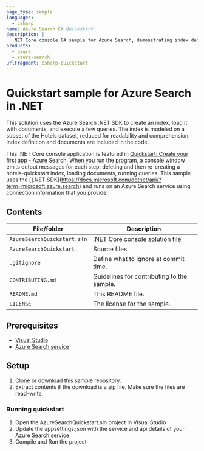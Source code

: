 ```yaml
---
page_type: sample
languages:
  - csharp
name: Azure Search C# Quickstart
description: |
  .NET Core console C# sample for Azure Search, demonstrating index definition, data ingestion, and query execution.
products:
  - azure
  - azure-search
urlFragment: csharp-quickstart
---
```


# Quickstart sample for Azure Search in .NET

This solution uses the Azure Search .NET SDK to create an index, load it with documents, and execute a few queries. The index is modeled on a subset of the Hotels dataset, reduced for readability and comprehension. Index definition and documents are included in the code.

This .NET Core console application is featured in [Quickstart: Create your first app - Azure Search](https://docs.microsoft.com/azure/search/tutorial-csharp-create-first-app). When you run the program, a console window emits output messages for each step: deleting and then re-creating a hotels-quickstart index, loading documents, running queries. This sample uses the [].NET SDK](https://docs.microsoft.com/dotnet/api/?term=microsoft.azure.search) and runs on an Azure Search service using connection information that you provide.

## Contents

| File/folder | Description |
|-------------|-------------|
| `AzureSearchQuickstart.sln`       | .NET Core console solution file |
| `AzureSearchQuickstart`       | Source files |
| `.gitignore` | Define what to ignore at commit time. |
| `CONTRIBUTING.md` | Guidelines for contributing to the sample. |
| `README.md` | This README file. |
| `LICENSE`   | The license for the sample. |

## Prerequisites

- [Visual Studio](https://visualstudio.microsoft.com/downloads/)
- [Azure Search service](https://docs.microsoft.com/azure/search/search-create-service-portal)

## Setup

1. Clone or download this sample repository.
1. Extract contents if the download is a zip file. Make sure the files are read-write.

### Running quickstart
1. Open the AzureSearchQuickstart.sln project in Visual Studio
1. Update the appsettings.json with the service and api details of your Azure Search service
1. Compile and Run the project
